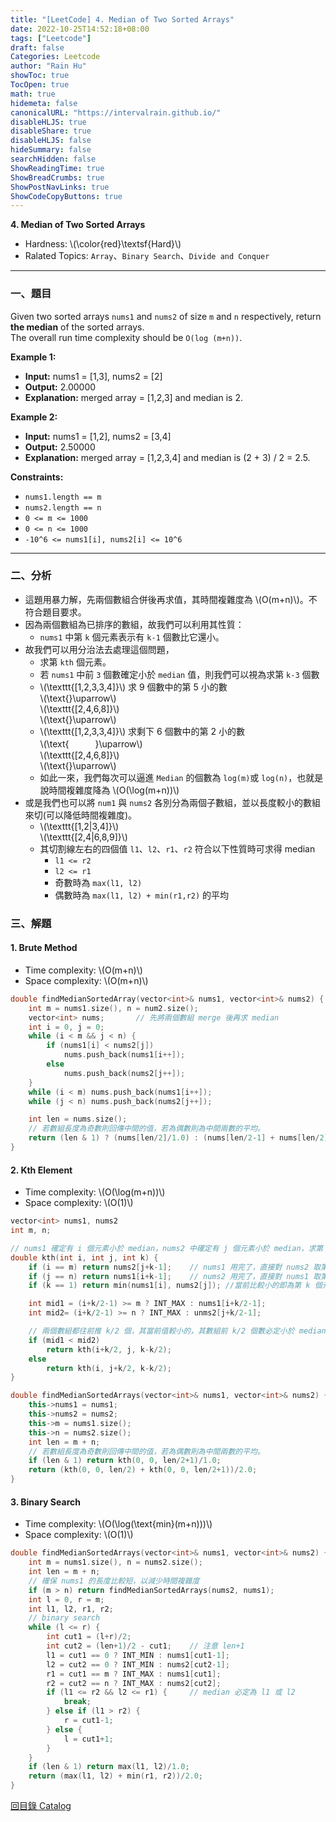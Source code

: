 ```yaml
---
title: "[LeetCode] 4. Median of Two Sorted Arrays"
date: 2022-10-25T14:52:18+08:00
tags: ["Leetcode"]
draft: false
Categories: Leetcode
author: "Rain Hu"
showToc: true
TocOpen: true
math: true
hidemeta: false
canonicalURL: "https://intervalrain.github.io/"
disableHLJS: true
disableShare: true
disableHLJS: false
hideSummary: false
searchHidden: false
ShowReadingTime: true
ShowBreadCrumbs: true
ShowPostNavLinks: true
ShowCodeCopyButtons: true
---
```

**4. Median of Two Sorted Arrays**
+ Hardness: \\(\color{red}\textsf{Hard}\\)
+ Ralated Topics: `Array`、`Binary Search`、`Divide and Conquer`
---
### 一、題目
Given two sorted arrays `nums1` and `nums2` of size `m` and `n` respectively, return **the median** of the sorted arrays.  
The overall run time complexity should be `O(log (m+n))`.

**Example 1:**  
+ **Input:** nums1 = [1,3], nums2 = [2]
+ **Output:** 2.00000
+ **Explanation:** merged array = [1,2,3] and median is 2.

**Example 2:**
+ **Input:** nums1 = [1,2], nums2 = [3,4]
+ **Output:** 2.50000  
+ **Explanation:** merged array = [1,2,3,4] and median is (2 + 3) / 2 = 2.5.

**Constraints:**
+ `nums1.length == m`
+ `nums2.length == n`
+ `0 <= m <= 1000`
+ `0 <= n <= 1000`
+ `-10^6 <= nums1[i], nums2[i] <= 10^6`

---

### 二、分析
+ 這題用暴力解，先兩個數組合併後再求值，其時間複雜度為 \\(O(m+n)\\)。不符合題目要求。
+ 因為兩個數組為已排序的數組，故我們可以利用其性質：
    + `nums1` 中第 `k` 個元素表示有 `k-1` 個數比它還小。
+ 故我們可以用分治法去處理這個問題，
    + 求第 `kth` 個元素。
    + 若 `nums1` 中前 `3` 個數確定小於 `median` 值，則我們可以視為求第 `k-3` 個數
    + \\(\texttt{[1,2,3,3,4]}\\)  求 9 個數中的第 5 小的數  
    \\(\text{}\uparrow\\)  
    \\(\texttt{[2,4,6,8]}\\)  
    \\(\text{}\uparrow\\)  
    + \\(\texttt{[1,2,3,3,4]}\\)  求剩下 6 個數中的第 2 小的數   
    \\(\text{　　　}\uparrow\\)  
    \\(\texttt{[2,4,6,8]}\\)  
    \\(\text{}\uparrow\\)  
    + 如此一來，我們每次可以逼進 `Median` 的個數為 `log(m)`或 `log(n)`，也就是說時間複雜度降為 \\(O(\log(m+n))\\)
+ 或是我們也可以將 `num1` 與 `nums2` 各別分為兩個子數組，並以長度較小的數組來切(可以降低時間複雜度)。
    + \\(\texttt{[1,2|3,4]}\\)    
    \\(\texttt{[2,4|6,8,9]}\\)  
    + 其切割線左右的四個值 `l1`、`l2`、`r1`、`r2` 符合以下性質時可求得 median
        + `l1 <= r2`
        + `l2 <= r1`
        + 奇數時為 `max(l1, l2)`
        + 偶數時為 `max(l1, l2) + min(r1,r2)` 的平均
### 三、解題
#### 1. Brute Method
+ Time complexity: \\(O(m+n)\\)
+ Space complexity: \\(O(m+n)\\)
```C++
double findMedianSortedArray(vector<int>& nums1, vector<int>& nums2) {
    int m = nums1.size(), n = num2.size();
    vector<int> nums;       // 先將兩個數組 merge 後再求 median
    int i = 0, j = 0;
    while (i < m && j < n) {
        if (nums1[i] < nums2[j])
            nums.push_back(nums1[i++]);
        else
            nums.push_back(nums2[j++]);
    }
    while (i < m) nums.push_back(nums1[i++]);
    while (j < n) nums.push_back(nums2[j++]);

    int len = nums.size();
    // 若數組長度為奇數則回傳中間的值，若為偶數則為中間兩數的平均。
    return (len & 1) ? (nums[len/2]/1.0) : (nums[len/2-1] + nums[len/2])/2.0;
}
```
#### 2. Kth Element
+ Time complexity: \\(O(\log(m+n))\\)
+ Space complexity: \\(O(1)\\)
```C++
vector<int> nums1, nums2
int m, n;

// nums1 確定有 i 個元素小於 median，nums2 中確定有 j 個元素小於 median，求第 k 個元素
double kth(int i, int j, int k) {   
    if (i == m) return nums2[j+k-1];    // nums1 用完了，直接對 nums2 取第 j+k 個元素
    if (j == n) return nums1[i+k-1];    // nums2 用完了，直接對 nums1 取第 i+k 個元素
    if (k == 1) return min(nums1[i], nums2[j]); //當前比較小的即為第 k 個元素

    int mid1 = (i+k/2-1) >= m ? INT_MAX : nums1[i+k/2-1];
    int mid2= (i+k/2-1) >= n ? INT_MAX : unms2[j+k/2-1];

    // 兩個數組都往前推 k/2 個，其當前值較小的，其數組前 k/2 個數必定小於 median
    if (mid1 < mid2)
        return kth(i+k/2, j, k-k/2);
    else
        return kth(i, j+k/2, k-k/2);
}

double findMedianSortedArrays(vector<int>& nums1, vector<int>& nums2) {
    this->nums1 = nums1;
    this->nums2 = nums2;
    this->m = nums1.size();
    this->n = nums2.size();
    int len = m + n;
    // 若數組長度為奇數則回傳中間的值，若為偶數則為中間兩數的平均。
    if (len & 1) return kth(0, 0, len/2+1)/1.0;
    return (kth(0, 0, len/2) + kth(0, 0, len/2+1))/2.0;
}
```

#### 3. Binary Search
+ Time complexity: \\(O(\log(\text{min}(m+n)))\\)
+ Space complexity: \\(O(1)\\)
```C++
double findMedianSortedArrays(vector<int>& nums1, vector<int>& nums2) {
    int m = nums1.size(), n = nums2.size();
    int len = m + n;
    // 確保 nums1 的長度比較短，以減少時間複雜度
    if (m > n) return findMedianSortedArrays(nums2, nums1);
    int l = 0, r = m;
    int l1, l2, r1, r2;
    // binary search
    while (l <= r) {
        int cut1 = (l+r)/2;
        int cut2 = (len+1)/2 - cut1;    // 注意 len+1
        l1 = cut1 == 0 ? INT_MIN : nums1[cut1-1];
        l2 = cut2 == 0 ? INT_MIN : nums2[cut2-1];
        r1 = cut1 == m ? INT_MAX : nums1[cut1];
        r2 = cut2 == n ? INT_MAX : nums2[cut2];
        if (l1 <= r2 && l2 <= r1) {     // median 必定為 l1 或 l2
            break;
        } else if (l1 > r2) {
            r = cut1-1;
        } else {
            l = cut1+1;
        }
    }
    if (len & 1) return max(l1, l2)/1.0;
    return (max(l1, l2) + min(r1, r2))/2.0;
}
```
[回目錄 Catalog](/leetcode)